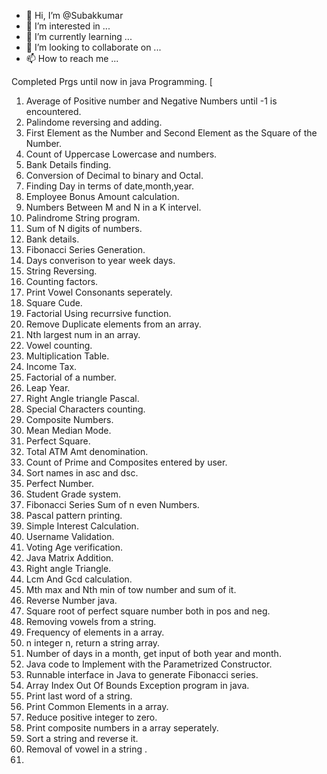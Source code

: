- 👋 Hi, I’m @Subakkumar
- 👀 I’m interested in ...
- 🌱 I’m currently learning ...
- 💞️ I’m looking to collaborate on ...
- 📫 How to reach me ...

<!---
Subakkumar/Subakkumar is a ✨ special ✨ repository because its `README.md` (this file) appears on your GitHub profile.
You can click the Preview link to take a look at your changes.
--->
Completed Prgs until now in java Programming.
[
1. Average of Positive number and Negative Numbers until -1 is encountered.
2. Palindome reversing and adding.
3. First Element as the Number and Second Element as the Square of the Number.
4. Count of Uppercase Lowercase and numbers.
5. Bank Details finding.
6. Conversion of Decimal to binary and Octal.
7. Finding Day in terms of date,month,year.
8. Employee Bonus Amount calculation.
9. Numbers Between M and N in a K intervel.
10. Palindrome String program.
11. Sum of N digits of numbers.
12. Bank details.
13. Fibonacci Series Generation.
14. Days converison to year week days.
15. String Reversing.
16. Counting factors.
17. Print Vowel Consonants seperately.
18. Square Cude.
19. Factorial Using recurrsive function.
20. Remove Duplicate elements from an array.
21. Nth largest num in an array.
22. Vowel counting.
23. Multiplication Table.
24. Income Tax.
25. Factorial of a number.
26. Leap Year.
27. Right Angle triangle Pascal.
28. Special Characters counting.
30. Composite Numbers.
31. Mean Median Mode.
32. Perfect Square.
33. Total ATM Amt denomination.
34. Count of Prime and Composites entered by user.
35. Sort names in asc and dsc.
36. Perfect Number.
37. Student Grade system.
38. Fibonacci Series Sum of n even Numbers.
39. Pascal pattern printing.
40. Simple Interest Calculation.
41. Username Validation.
42. Voting Age verification.
43. Java Matrix Addition.
44. Right angle Triangle.
45. Lcm And Gcd calculation.
46. Mth max and Nth min of tow number and sum of it.
47. Reverse Number java.
48. Square root of perfect square number both in pos and neg.
49. Removing vowels from a string.
50. Frequency of elements in a array.
51. n integer n, return a string array.
52. Number of days in a month, get input of both year and month.
53. Java code to Implement with the Parametrized Constructor.
54. Runnable interface in Java to generate Fibonacci series.
55. Array Index Out Of Bounds Exception program in java.
56. Print last word of a string.
57. Print Common Elements in a array.
58. Reduce positive integer to zero.
59. Print composite numbers in a array seperately.
60. Sort a string and reverse it.
61. Removal of vowel in a string .
62. 
